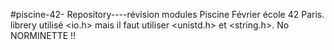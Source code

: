 #piscine-42-
Repository----révision modules Piscine  Février école 42 Paris. 
librery utilisé <io.h> mais il faut utiliser <unistd.h> et <string.h>.
No NORMINETTE !! 
